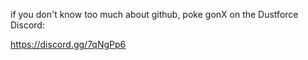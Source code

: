 if you don't know too much about github, poke gonX on the Dustforce Discord:

https://discord.gg/7qNgPp6
